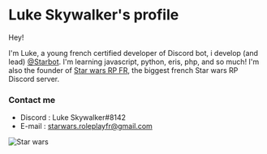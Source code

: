 # Luke Skywalker's profile

Hey!

I'm Luke, a young french certified developer of Discord bot, i develop (and lead) [@Starbot](https://github.com/starbotofficial). I'm learning javascript, python, eris, php, and so much! I'm also the founder of [Star wars RP FR](https://discord.link/starwarsrp), the biggest french Star wars RP Discord server. 

### Contact me

 - Discord : Luke Skywalker#8142
 - E-mail : starwars.roleplayfr@gmail.com

![Star wars](https://cdn.tomsguide.fr/content/uploads/sites/2/2019/09/star-wars-heros-disney-plus.jpg) 

